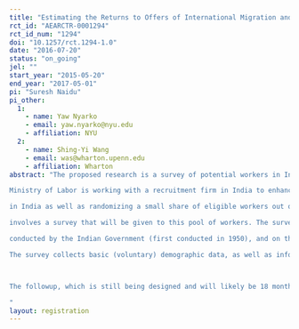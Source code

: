 ```yaml
---
title: "Estimating the Returns to Offers of International Migration and Skills in the United Arab Emirates"
rct_id: "AEARCTR-0001294"
rct_id_num: "1294"
doi: "10.1257/rct.1294-1.0"
date: "2016-07-20"
status: "on_going"
jel: ""
start_year: "2015-05-20"
end_year: "2017-05-01"
pi: "Suresh Naidu"
pi_other:
  1:
    - name: Yaw Nyarko
    - email: yaw.nyarko@nyu.edu
    - affiliation: NYU
  2:
    - name: Shing-Yi Wang
    - email: was@wharton.upenn.edu
    - affiliation: Wharton
abstract: "The proposed research is a survey of potential workers in India who are seeking employment in the UAE. The UAE
Ministry of Labor is working with a recruitment firm in India to enhance the general skills of workers while they are still
in India as well as randomizing a small share of eligible workers out of job eligibility _at that recruitment center_. The training program is designed to be directly linked to skills in construction jobs in the UAE. The research
involves a survey that will be given to this pool of workers. The survey is based on questions from the NSS survey
conducted by the Indian Government (first conducted in 1950), and on the Yale EGC-CMF Tamil Nadu Panel Survey.
The survey collects basic (voluntary) demographic data, as well as information on current and future expected employment and earnings.

The followup, which is still being designed and will likely be 18 months since recruitment, will ask about subjective well being, assets and debt, employment histories, family/ marriage outcomes. We plan on linking the subjects that actually do migrate to administrative data on earnings and time of migration. We expect many of the subjects to migrate even if they are randomized out, as there are a large number of other recruitment firms on the ground.
"
layout: registration
---
```


